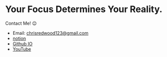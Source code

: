 # Your Focus Determines Your Reality.

Contact Me! 😉
- Email: chrisredwood123@gmail.com
- [notion](https://pioneer-redwood.notion.site/PioneerRedwood-2f6cccbb10c54313853ea4763d735576) 
- [Github IO](https://pioneerredwood.github.io/)
- [YouTube](https://www.youtube.com/channel/UCgyhJc8KaissJToBFf8lbnw)
